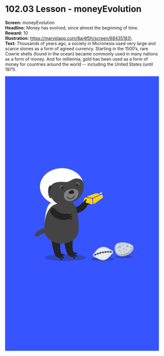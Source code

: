 # 102.03 Lesson - moneyEvolution

**Screen:** moneyEvolution\
**Headline:** Money has evolved, since almost the beginning of time.\
**Reward:** 10\
**Illustration:** https://marvelapp.com/8ai4f0h/screen/68435183\
\
**Text:** Thousands of years ago, a society in Micronesia used very large and scarce stones as a form of agreed currency. Starting in the 1500’s, rare Cowrie shells (found in the ocean) became commonly used in many nations as a form of money. And for millennia, gold has been used as a form of money for countries around the world -- including the United States (until 1971).

![](<../.gitbook/assets/image (10).png>)
